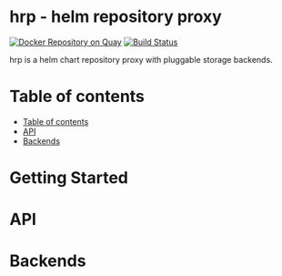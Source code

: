 hrp - helm repository proxy
=====

[![Docker Repository on Quay](https://quay.io/repository/zlangbert/hrp/status "Docker Repository on Quay")](https://quay.io/repository/zlangbert/hrp)
[![Build Status](https://travis-ci.org/zlangbert/hrp.svg?branch=master)](https://travis-ci.org/zlangbert/hrp)

hrp is a helm chart repository proxy with pluggable storage backends.

Table of contents
=================

  * [Table of contents](#table-of-contents)
  * [API](#api)
  * [Backends](#backends)

Getting Started
=====

API
=====

Backends
=====
